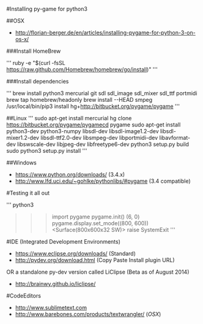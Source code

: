 #Installing py-game for python3

##OSX

* http://florian-berger.de/en/articles/installing-pygame-for-python-3-on-os-x/

###Install HomeBrew

'''
ruby -e "$(curl -fsSL https://raw.github.com/Homebrew/homebrew/go/install)"
'''

###Install dependencies

'''
brew install python3 mercurial git sdl sdl_image sdl_mixer sdl_ttf portmidi
brew tap homebrew/headonly
brew install --HEAD smpeg
/usr/local/bin/pip3 install hg+http://bitbucket.org/pygame/pygame
'''


##Linux
'''
sudo apt-get install mercurial
hg clone https://bitbucket.org/pygame/pygamecd pygame
sudo apt-get install python3-dev python3-numpy libsdl-dev libsdl-image1.2-dev libsdl-mixer1.2-dev libsdl-ttf2.0-dev libsmpeg-dev libportmidi-dev libavformat-dev libswscale-dev libjpeg-dev libfreetype6-dev
python3 setup.py build
sudo python3 setup.py install
'''

##Windows

* https://www.python.org/downloads/ (3.4.x)
* http://www.lfd.uci.edu/~gohlke/pythonlibs/#pygame (3.4 compatible)

#Testing it all out

'''
python3
>>> import pygame
>>> pygame.init()
(6, 0)
>>> pygame.display.set_mode((800, 600))
<Surface(800x600x32 SW)>
>>> raise SystemExit
'''

#IDE (Integrated Development Environments)

* https://www.eclipse.org/downloads/ (Standard)
* http://pydev.org/download.html (Copy Paste Install plugin URL)

OR a standalone py-dev version called LiClipse (Beta as of August 2014)

* http://brainwy.github.io/liclipse/

#CodeEditors


* http://www.sublimetext.com
* http://www.barebones.com/products/textwrangler/ (*OSX*)

